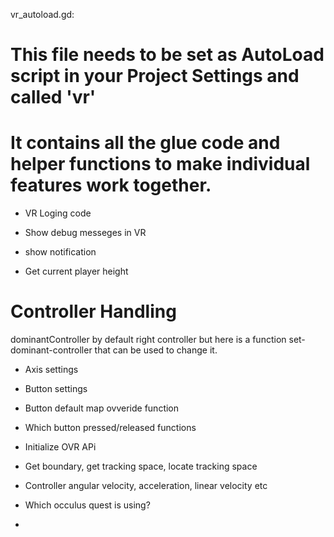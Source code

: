 vr_autoload.gd:
# This file needs to be set as AutoLoad script in your Project Settings and called 'vr'
# It contains all the glue code and helper functions to make individual features work together.

- VR Loging code
- Show debug messeges in VR
- show notification

- Get current player height


# Controller Handling
dominantController by default right controller but here is a function set-dominant-controller that can be used to change it.

- Axis settings
- Button settings

- Button default map ovveride function
- Which button pressed/released functions 
- Initialize OVR APi 
- Get boundary, get tracking space, locate tracking space
- Controller angular velocity, acceleration, linear velocity etc
- Which occulus quest is using?
- 